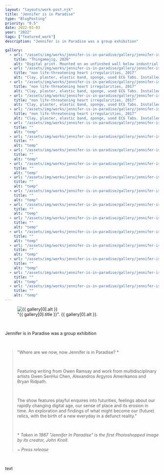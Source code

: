 ```yaml
---
layout: "layouts/work-post.njk"
title: "Jennifer is in Paradise"
type: "BlogPosting"
priority: "0.5"
date: 2022-03-03
year: "2022"
tags: ["featured_work"]
description: "Jennifer is in Paradise was a group exhibition"

gallery:
  - url: "/assets/img/works/jennifer-is-in-paradise/gallery/jennifer-is-in-paradise-1.webp"
    title: "Thingamajig, 2020"
    alt: "Digital print. Mounted on an unfinshed wall below industrial piping with bright intense spot lighting"
  - url: "/assets/img/works/jennifer-is-in-paradise/gallery/jennifer-is-in-paradise-2.webp"
    title: "non life-threatening heart irregularities, 2017"
    alt: "Clay, plaster, elastic band, sponge, used ECG Tabs. Installed on top of a black metal plinth made out of 25mm steel square-tubing and acrylic"
  - url: "/assets/img/works/jennifer-is-in-paradise/gallery/jennifer-is-in-paradise-3.webp"
    title: "non life-threatening heart irregularities, 2017"
    alt: "Clay, plaster, elastic band, sponge, used ECG Tabs. Installed on top of a black metal plinth made out of 25mm steel square-tubing and acrylic"
  - url: "/assets/img/works/jennifer-is-in-paradise/gallery/jennifer-is-in-paradise-4.webp"
    title: "non life-threatening heart irregularities, 2017"
    alt: "Clay, plaster, elastic band, sponge, used ECG Tabs. Installed on top of a black metal plinth made out of 25mm steel square-tubing and acrylic"
  - url: "/assets/img/works/jennifer-is-in-paradise/gallery/jennifer-is-in-paradise-5.webp"
    title: "non life-threatening heart irregularities, 2017"
    alt: "Clay, plaster, elastic band, sponge, used ECG Tabs. Installed on top of a black metal plinth made out of 25mm steel square-tubing and acrylic"
  - url: "/assets/img/works/jennifer-is-in-paradise/gallery/jennifer-is-in-paradise-6.webp"
    title: ""
    alt: "temp"
  - url: "/assets/img/works/jennifer-is-in-paradise/gallery/jennifer-is-in-paradise-7.webp"
    title: ""
    alt: "temp"
  - url: "/assets/img/works/jennifer-is-in-paradise/gallery/jennifer-is-in-paradise-8.webp"
    title: ""
    alt: "temp"
  - url: "/assets/img/works/jennifer-is-in-paradise/gallery/jennifer-is-in-paradise-9.webp"
    title: ""
    alt: "temp"
  - url: "/assets/img/works/jennifer-is-in-paradise/gallery/jennifer-is-in-paradise-10.webp"
    title: ""
    alt: "temp"
  - url: "/assets/img/works/jennifer-is-in-paradise/gallery/jennifer-is-in-paradise-11.webp"
    title: ""
    alt: "temp"
  - url: "/assets/img/works/jennifer-is-in-paradise/gallery/jennifer-is-in-paradise-12.webp"
    title: ""
    alt: "temp"
  - url: "/assets/img/works/jennifer-is-in-paradise/gallery/jennifer-is-in-paradise-13.webp"
    title: ""
    alt: "temp"
  - url: "/assets/img/works/jennifer-is-in-paradise/gallery/jennifer-is-in-paradise-14.webp"
    title: ""
    alt: "temp"
  - url: "/assets/img/works/jennifer-is-in-paradise/gallery/jennifer-is-in-paradise-15.webp"
    title: ""
    alt: "temp"
  - url: "/assets/img/works/jennifer-is-in-paradise/gallery/jennifer-is-in-paradise-16.webp"
    title: ""
    alt: "temp"
  - url: "/assets/img/works/jennifer-is-in-paradise/gallery/jennifer-is-in-paradise-17.webp"
    title: ""
    alt: "temp"
  - url: "/assets/img/works/jennifer-is-in-paradise/gallery/jennifer-is-in-paradise-18.webp"
    title: ""
    alt: "temp"
---
```


<figure class="main-article__figure">
    <img src="{{ gallery[0].url  }}" alt="{{ gallery[0].alt }}" title="{{ gallery[0].title }}">
        <figcaption>
            "{{ gallery[0].title }}". {{ gallery[0].alt }}.
        </figcaption>
</figure>

<br>

<p class="indent">Jennifer is in Paradise was a group exhibition</p>

<br>

<blockquote>
<p>"Where are we now, now Jennifer is in Paradise? *</p>

<br>

<p>Featuring writing from Owen Ramsay and work from multidisciplinary artists Gwen SenHui Chen, Alexandros Argyros Amerikanos and Bryan Ridpath.</p>

<br>

<p class="indent">The show features playful enquires into futurities, feelings about our rapidly changing digital age, our sense of place and its erosion in time. An exploration and findings of what might become our (future) relics, with the birth of a new everyday in a defunct reality."</p>

<br>

<p>* <i>Taken in 1987 "Jennifer In Paradise" is the first Photoshopped image by its creator, John Knoll.</i></p>

<cite>~ Press release</cite>
</blockquote>

<br>

<p>text</p>

<br>
<br>